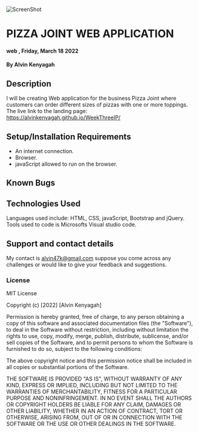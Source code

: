 ![ScreenShot](https://lh3.googleusercontent.com/BH2mAtE2zkzFYXPtbedUA9Z372uwMnFuPP7KyaiZJLcD4mNo-ArjYop7PowqArielqLjbC_R4-z4Wsi56QxyRHacwyWtJWivPFQAYI5fGKN2eZAD6vD01GEGj6FLS91TAA8Z4_0xGw=w2400)
# PIZZA JOINT WEB APPLICATION 
####  web  , Friday, March 18  2022
#### By **Alvin Kenyagah**
## Description
 I will be creating Web application for the business Pizza Joint where customers can order different sizes of pizzas with one or more toppings.
  The live link to the landing page:  https://alvinkenyagah.github.io/WeekThreeIP/
## Setup/Installation Requirements
* An internet connection.
* Browser.
* javaScript allowed to run on the browser. 
## Known Bugs

## Technologies Used
Languages used include: HTML, CSS, javaScript, Bootstrap and jQuery. Tools used to code is Microsofts Visual studio code.
## Support and contact details
My contact is alvin47k@gmail.com suppose you come across any challenges or would like to give your feedback and suggestions. 
### License
MIT License

Copyright (c) [2022] [Alvin Kenyagah]

Permission is hereby granted, free of charge, to any person obtaining a copy
of this software and associated documentation files (the "Software"), to deal
in the Software without restriction, including without limitation the rights
to use, copy, modify, merge, publish, distribute, sublicense, and/or sell
copies of the Software, and to permit persons to whom the Software is
furnished to do so, subject to the following conditions:

The above copyright notice and this permission notice shall be included in all
copies or substantial portions of the Software.

THE SOFTWARE IS PROVIDED "AS IS", WITHOUT WARRANTY OF ANY KIND, EXPRESS OR
IMPLIED, INCLUDING BUT NOT LIMITED TO THE WARRANTIES OF MERCHANTABILITY,
FITNESS FOR A PARTICULAR PURPOSE AND NONINFRINGEMENT. IN NO EVENT SHALL THE
AUTHORS OR COPYRIGHT HOLDERS BE LIABLE FOR ANY CLAIM, DAMAGES OR OTHER
LIABILITY, WHETHER IN AN ACTION OF CONTRACT, TORT OR OTHERWISE, ARISING FROM,
OUT OF OR IN CONNECTION WITH THE SOFTWARE OR THE USE OR OTHER DEALINGS IN THE
SOFTWARE.


